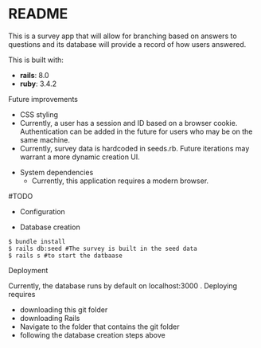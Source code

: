 # README

This is a survey app that will allow for branching based on answers to questions and its database will provide a record of how users answered.  


This is built with:

- **rails**: 8.0
- **ruby**: 3.4.2

Future improvements
- CSS styling
- Currently, a user has a session and ID based on a browser cookie. Authentication can be added in the future for users who may be on the same machine.
- Currently, survey data is hardcoded in seeds.rb. Future iterations may warrant a more dynamic creation UI. 

* System dependencies
  - Currently, this application requires a modern browser.

#TODO
* Configuration

* Database creation
```shell
$ bundle install
$ rails db:seed #The survey is built in the seed data
$ rails s #to start the datbaase
```


Deployment

Currently, the database runs by default on localhost:3000 . Deploying requires
- downloading this git folder
- downloading Rails
- Navigate to the folder that contains the git folder
- following the database creation steps above  

